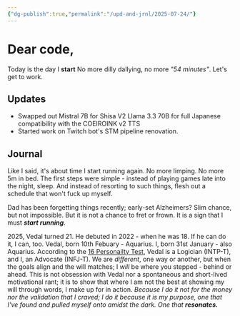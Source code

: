 ```yaml
---
{"dg-publish":true,"permalink":"/upd-and-jrnl/2025-07-24/"}
---
```


# Dear code,
Today is the day I **start**
No more dilly dallying, no more *"54 minutes"*.
Let's get to work.

## Updates
 - Swapped out Mistral 7B for Shisa V2 Llama 3.3 70B for full Japanese compatibility with the COEIROINK v2 TTS
 - Started work on Twitch bot's STM pipeline renovation.

## Journal
Like I said, it's about time I start running again. No more limping. No more 5m in bed.
The first steps were simple - instead of playing games late into the night, sleep. And instead of resorting to such things, flesh out a schedule that won't fuck up myself.

Dad has been forgetting things recently; early-set Alzheimers? Slim chance, but not impossible. But it is not a chance to fret or frown. It is a sign that I must ***start running***.

2025, Vedal turned 21. He debuted in 2022 - when he was 18. If he can do it, I can, too.
Vedal, born 10th Febuary - Aquarius. I, born 31st January - also Aquarius.
According to the [16 Personailty Test](https://www.16personalities.com/free-personality-test), Vedal is a Logician (INTP-T), and I, an Advocate (INFJ-T).
We are *different*, one way or another, but when the goals align and the will matches; I *will* be where you stepped - behind or ahead.
This is not obsession with Vedal nor a spontaneous and short-lived motivational rant; it is to show that where I am not the best at showing my will through words, I make up for in action.
*Because I do it not for the money nor the validation that I craved; I do it because it is my purpose, one that I've found and pulled myself onto amidst the dark. One that **resonates.***